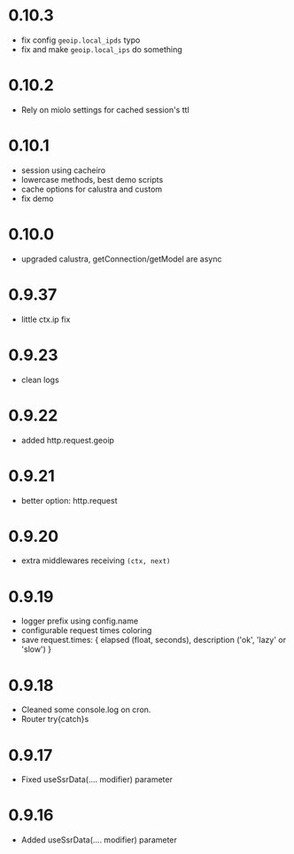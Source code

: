 # 0.10.3
- fix config `geoip.local_ipds` typo
- fix and make `geoip.local_ips` do something

# 0.10.2
- Rely on miolo settings for cached session's ttl

# 0.10.1
- session using cacheiro
- lowercase methods, best demo scripts
- cache options for calustra and custom
- fix demo

# 0.10.0
- upgraded calustra, getConnection/getModel are async

# 0.9.37
- little ctx.ip fix


# 0.9.23
- clean logs

# 0.9.22
- added http.request.geoip

# 0.9.21
- better option: http.request

# 0.9.20

- extra middlewares receiving `(ctx, next)`

# 0.9.19

- logger prefix using config.name
- configurable request times coloring
- save request.times: {
    elapsed (float, seconds),
    description ('ok', 'lazy' or 'slow')
  }

# 0.9.18

- Cleaned some console.log on cron.
- Router try{catch}s

# 0.9.17

- Fixed useSsrData(.... modifier) parameter


# 0.9.16

- Added useSsrData(.... modifier) parameter
